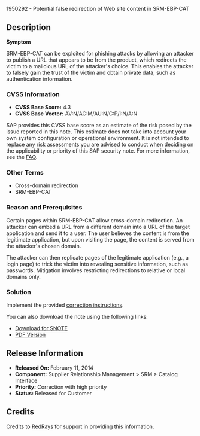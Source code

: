 1950292 - Potential false redirection of Web site content in SRM-EBP-CAT

## Description

**Symptom**

SRM-EBP-CAT can be exploited for phishing attacks by allowing an attacker to publish a URL that appears to be from the product, which redirects the victim to a malicious URL of the attacker's choice. This enables the attacker to falsely gain the trust of the victim and obtain private data, such as authentication information.

### CVSS Information

- **CVSS Base Score:** 4.3
- **CVSS Base Vector:** AV:N/AC:M/AU:N/C:P/I:N/A:N

SAP provides this CVSS base score as an estimate of the risk posed by the issue reported in this note. This estimate does not take into account your own system configuration or operational environment. It is not intended to replace any risk assessments you are advised to conduct when deciding on the applicability or priority of this SAP security note. For more information, see the [FAQ](https://service.sap.com/securitynotes/).

### Other Terms

- Cross-domain redirection
- SRM-EBP-CAT

### Reason and Prerequisites

Certain pages within SRM-EBP-CAT allow cross-domain redirection. An attacker can embed a URL from a different domain into a URL of the target application and send it to a user. The user believes the content is from the legitimate application, but upon visiting the page, the content is served from the attacker's chosen domain.

The attacker can then replicate pages of the legitimate application (e.g., a login page) to trick the victim into revealing sensitive information, such as passwords. Mitigation involves restricting redirections to relative or local domains only.

### Solution

Implement the provided [correction instructions](https://me.sap.com/corrins/0001950292/551).

You can also download the note using the following links:
- [Download for SNOTE](https://notesdownloads.sap.com/note/0040000011513082017)
- [PDF Version](https://userapps.support.sap.com/sap/support/sfm/notes/print/0001950292?language=en-US&token=63F0610E8A468ACE2ED2E2AB277B8DA0)

## Release Information

- **Released On:** February 11, 2014
- **Component:** Supplier Relationship Management > SRM > Catalog Interface
- **Priority:** Correction with high priority
- **Status:** Released for Customer

## Credits

Credits to [RedRays](https://redrays.io) for support in providing this information.